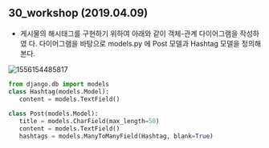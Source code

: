 ## 30_workshop (2019.04.09)



- 게시물의 해시태그를 구현하기 위하여 아래와 같이 객체-관계 다이어그램을 작성하였
  다. 다이어그램을 바탕으로 models.py 에 Post 모델과 Hashtag 모델을 정의해본다.

![1556154485817](C:\Users\student\AppData\Roaming\Typora\typora-user-images\1556154485817.png)



```python
from django.db import models
class Hashtag(models.Model):
   content = models.TextField()
    
class Post(models.Model):
   title = models.CharField(max_length=50)
   content = models.TextField()
   hashtags = models.ManyToManyField(Hashtag, blank=True)
```

